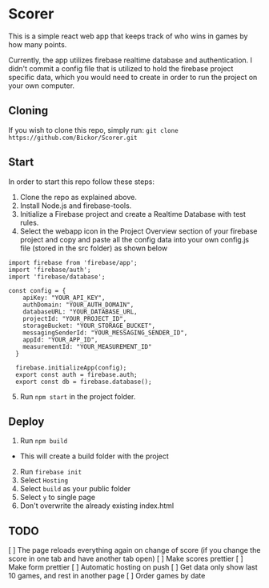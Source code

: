 # Scorer

This is a simple react web app that keeps track of who wins in games by how many points.

Currently, the app utilizes firebase realtime database and authentication. I didn't commit a config file that is utilized to hold the firebase project
specific data, which you would need to create in order to run the project on your own computer.

## Cloning

If you wish to clone this repo, simply run: `git clone https://github.com/Bickor/Scorer.git`

## Start

In order to start this repo follow these steps:
1. Clone the repo as explained above.
2. Install Node.js and firebase-tools.
3. Initialize a Firebase project and create a Realtime Database with test rules.
4. Select the webapp icon in the Project Overview section of your firebase project and copy and paste all the config data into your own config.js file 
(stored in the src folder) as shown below

```
import firebase from 'firebase/app';
import 'firebase/auth';
import 'firebase/database';

const config = {
    apiKey: "YOUR_API_KEY",
    authDomain: "YOUR_AUTH_DOMAIN",
    databaseURL: "YOUR_DATABASE_URL,
    projectId: "YOUR_PROJECT_ID",
    storageBucket: "YOUR_STORAGE_BUCKET",
    messagingSenderId: "YOUR_MESSAGING_SENDER_ID",
    appId: "YOUR_APP_ID",
    measurementId: "YOUR_MEASUREMENT_ID"
  }

  firebase.initializeApp(config);
  export const auth = firebase.auth;
  export const db = firebase.database();
```

5. Run `npm start` in the project folder.

## Deploy
1. Run `npm build`
  - This will create a build folder with the project
2. Run `firebase init`
3. Select `Hosting`
4. Select `build` as your public folder
5. Select `y` to single page
6. Don't overwrite the already existing index.html

## TODO
[ ] The page reloads everything again on change of score (if you change the score in one tab and have another tab open)
[ ] Make scores prettier
[ ] Make form prettier
[ ] Automatic hosting on push
[ ] Get data only show last 10 games, and rest in another page
[ ] Order games by date